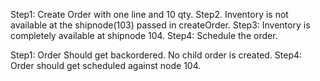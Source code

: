 Step1:  Create Order with one line and 10 qty.
Step2. Inventory is not available at the shipnode(103) passed in createOrder.
Step3: Inventory is completely available at shipnode 104.
Step4: Schedule the order.

Step1: Order Should get backordered. No child order is created.
Step4: Order should get scheduled against node 104.